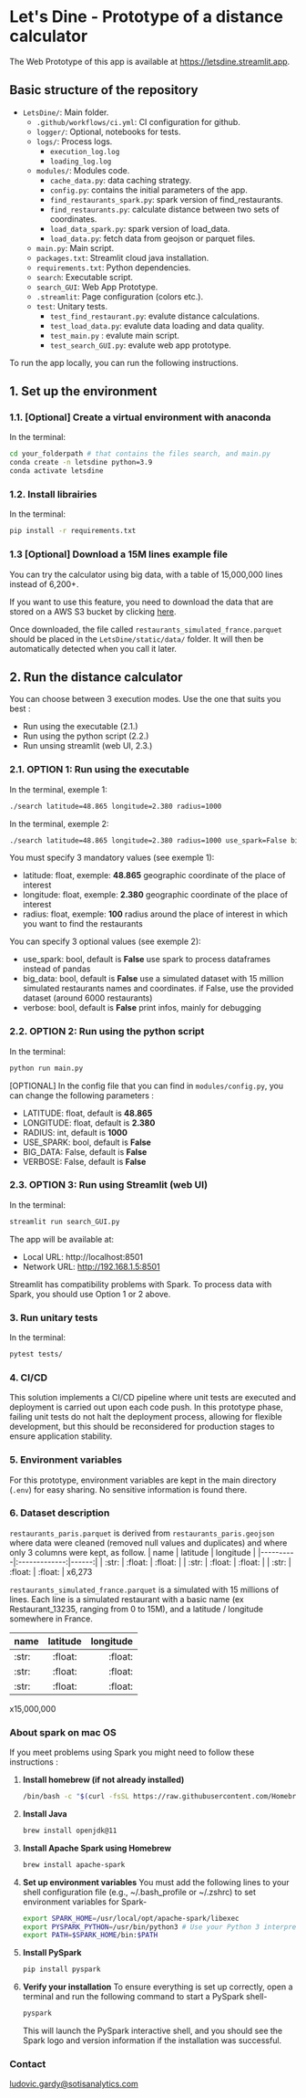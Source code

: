 # Let's Dine - Prototype of a distance calculator

The Web Prototype of this app is available at https://letsdine.streamlit.app.

## Basic structure of the repository

- `LetsDine/`: Main folder.
    - `.github/workflows/ci.yml`: CI configuration for github. 
    - `logger/`: Optional, notebooks for tests.
    - `logs/`: Process logs.
        - `execution_log.log`  
        - `loading_log.log`  
    - `modules/`: Modules code.
        - `cache_data.py`: data caching strategy.  
        - `config.py`: contains the initial parameters of the app.
        - `find_restaurants_spark.py`: spark version of find_restaurants.
        - `find_restaurants.py`: calculate distance between two sets of coordinates.
        - `load_data_spark.py`: spark version of load_data.
        - `load_data.py`: fetch data from geojson or parquet files.
    - `main.py`: Main script.
    - `packages.txt`: Streamlit cloud java installation.
    - `requirements.txt`: Python dependencies.
    - `search`: Executable script.
    - `search_GUI`: Web App Prototype.  
    - `.streamlit`: Page configuration (colors etc.).  
    - `test`: Unitary tests.
        - `test_find_restaurant.py`: evalute distance calculations. 
        - `test_load_data.py`: evalute data loading and data quality.
        - `test_main.py` : evalute main script.
        - `test_search_GUI.py`: evalute web app prototype.

To run the app locally, you can run the following instructions.

## 1. Set up the environment 

### 1.1. [Optional] Create a virtual environment with anaconda

In the terminal:
```bash
cd your_folderpath # that contains the files search, and main.py
conda create -n letsdine python=3.9
conda activate letsdine
```

### 1.2. Install librairies

In the terminal:
```bash
pip install -r requirements.txt
```

### 1.3 [Optional] Download a 15M lines example file
You can try the calculator using big data, with a table of 15,000,000 lines instead of 6,200+. 

If you want to use this feature, you need to download the data that are stored on a AWS S3 bucket by clicking [here](https://letsdine.s3.eu-west-3.amazonaws.com/restaurants_simulated_france.parquet).

Once downloaded, the file called `restaurants_simulated_france.parquet` should be placed in the `LetsDine/static/data/` folder. It will then be automatically detected when you call it later.

## 2. Run the distance calculator

You can choose between 3 execution modes. Use the one that suits you best :
- Run using the executable (2.1.)
- Run using the python script (2.2.)
- Run unsing streamlit (web UI, 2.3.)

### 2.1. OPTION 1: Run using the executable

In the terminal, exemple 1:
```bash
./search latitude=48.865 longitude=2.380 radius=1000
```

In the terminal, exemple 2:
```bash
./search latitude=48.865 longitude=2.380 radius=1000 use_spark=False big_data=False verbose=False
```

You must specify 3 mandatory values (see exemple 1):
- latitude: float, exemple: **48.865**
    geographic coordinate of the place of interest
- longitude: float, exemple: **2.380**
    geographic coordinate of the place of interest
- radius: float, exemple: **100**
    radius around the place of interest in which you want to find the restaurants

You can specify 3 optional values (see exemple 2):
- use_spark: bool, default is **False**
    use spark to process dataframes instead of pandas
- big_data: bool, default is **False**
    use a simulated dataset with 15 million simulated restaurants names and coordinates. if False, use the provided dataset (around 6000 restaurants)
- verbose: bool, default is **False**
    print infos, mainly for debugging

### 2.2. OPTION 2: Run using the python script

In the terminal:
```bash
python run main.py
```

[OPTIONAL] In the config file that you can find in `modules/config.py`, you can change the following parameters :
- LATITUDE: float, default is **48.865**
- LONGITUDE: float, default is **2.380**
- RADIUS: int, default is **1000**
- USE_SPARK: bool, default is **False** 
- BIG_DATA: False, default is **False**
- VERBOSE: False, default is **False**

### 2.3. OPTION 3: Run using Streamlit (web UI)

In the terminal:
```bash
streamlit run search_GUI.py
```

The app will be available at:
-  Local URL: http://localhost:8501
- Network URL: http://192.168.1.5:8501

Streamlit has compatibility problems with Spark. To process data with Spark, you should use Option 1 or 2 above.

### 3. Run unitary tests

In the terminal:
```bash
pytest tests/
```

### 4. CI/CD

This solution implements a CI/CD pipeline where unit tests are executed and deployment is carried out upon each code push. In this prototype phase, failing unit tests do not halt the deployment process, allowing for flexible development, but this should be reconsidered for production stages to ensure application stability.

### 5. Environment variables
For this prototype, environment variables are kept in the main directory (`.env`) for easy sharing. No sensitive information is found there.

### 6. Dataset description
`restaurants_paris.parquet` is derived from `restaurants_paris.geojson` where data were cleaned (removed null values and duplicates) and where only 3 columns were kept, as follow.
| name   |      latitude      |  longitude |
|----------|:-------------:|------:|
| :str: |  :float: | :float: |
| :str: |  :float: | :float: |
| :str: |  :float: | :float: |
x6,273

`restaurants_simulated_france.parquet` is a simulated with 15 millions of lines. Each line is a simulated restaurant with a basic name (ex Restaurant_13235, ranging from 0 to 15M), and a latitude / longitude somewhere in France.

| name   |      latitude      |  longitude |
|----------|:-------------:|------:|
| :str: |  :float: | :float: |
| :str: |  :float: | :float: |
| :str: |  :float: | :float: |
x15,000,000

### About spark on mac OS
If you meet problems using Spark you might need to follow these instructions :

1. **Install homebrew (if not already installed)**
    ```bash
    /bin/bash -c "$(curl -fsSL https://raw.githubusercontent.com/Homebrew/install/HEAD/install.sh)"
    ```

2. **Install Java**
    ```bash
    brew install openjdk@11
    ```

3. **Install Apache Spark using Homebrew**
    ```bash
    brew install apache-spark
    ```

4. **Set up environment variables**
    You must add the following lines to your shell configuration file (e.g., ~/.bash_profile or ~/.zshrc) to set environment variables for Spark-
    ```bash
    export SPARK_HOME=/usr/local/opt/apache-spark/libexec
    export PYSPARK_PYTHON=/usr/bin/python3 # Use your Python 3 interpreter path
    export PATH=$SPARK_HOME/bin:$PATH
    ```

5. **Install PySpark**
    ```bash
    pip install pyspark
    ```

6. **Verify your installation**
    To ensure everything is set up correctly, open a terminal and run the following command to start a PySpark shell-
    ```bash
    pyspark
    ```
    This will launch the PySpark interactive shell, and you should see the Spark logo and version information if the installation was successful.

### Contact
ludovic.gardy@sotisanalytics.com